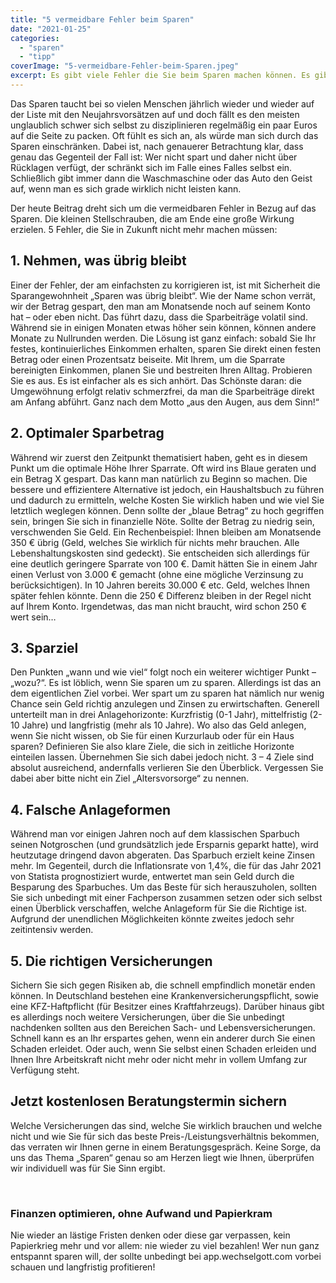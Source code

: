 ```yaml
---
title: "5 vermeidbare Fehler beim Sparen"
date: "2021-01-25"
categories: 
  - "sparen"
  - "tipp"
coverImage: "5-vermeidbare-Fehler-beim-Sparen.jpeg"
excerpt: Es gibt viele Fehler die Sie beim Sparen machen können. Es gibt aber mindestens genauso viele Fehler, die Sie vermeiden können. Wir haben uns für Sie mit den häufigsten Fehlern, die Sparern unterlaufen, auseinandergesetzt und nach Lösungswegen gesucht
---
```



Das Sparen taucht bei so vielen Menschen jährlich wieder und wieder auf der Liste mit den Neujahrsvorsätzen auf und doch fällt es den meisten unglaublich schwer sich selbst zu disziplinieren regelmäßig ein paar Euros auf die Seite zu packen. Oft fühlt es sich an, als würde man sich durch das Sparen einschränken. Dabei ist, nach genauerer Betrachtung klar, dass genau das Gegenteil der Fall ist: Wer nicht spart und daher nicht über Rücklagen verfügt, der schränkt sich im Falle eines Falles selbst ein. Schließlich gibt immer dann die Waschmaschine oder das Auto den Geist auf, wenn man es sich grade wirklich nicht leisten kann.

Der heute Beitrag dreht sich um die vermeidbaren Fehler in Bezug auf das Sparen. Die kleinen Stellschrauben, die am Ende eine große Wirkung erzielen. 5 Fehler, die Sie in Zukunft nicht mehr machen müssen:

## 1\. Nehmen, was übrig bleibt

Einer der Fehler, der am einfachsten zu korrigieren ist, ist mit Sicherheit die Sparangewohnheit „Sparen was übrig bleibt“. Wie der Name schon verrät, wir der Betrag gespart, den man am Monatsende noch auf seinem Konto hat – oder eben nicht. Das führt dazu, dass die Sparbeiträge volatil sind. Während sie in einigen Monaten etwas höher sein können, können andere Monate zu Nullrunden werden. Die Lösung ist ganz einfach: sobald Sie Ihr festes, kontinuierliches Einkommen erhalten, sparen Sie direkt einen festen Betrag oder einen Prozentsatz beiseite. Mit Ihrem, um die Sparrate bereinigten Einkommen, planen Sie und bestreiten Ihren Alltag. Probieren Sie es aus. Es ist einfacher als es sich anhört. Das Schönste daran: die Umgewöhnung erfolgt relativ schmerzfrei, da man die Sparbeiträge direkt am Anfang abführt. Ganz nach dem Motto „aus den Augen, aus dem Sinn!“

## 2\. Optimaler Sparbetrag

Während wir zuerst den Zeitpunkt thematisiert haben, geht es in diesem Punkt um die optimale Höhe Ihrer Sparrate. Oft wird ins Blaue geraten und ein Betrag X gespart. Das kann man natürlich zu Beginn so machen. Die bessere und effizientere Alternative ist jedoch, ein Haushaltsbuch zu führen und dadurch zu ermitteln, welche Kosten Sie wirklich haben und wie viel Sie letztlich weglegen können. Denn sollte der „blaue Betrag“ zu hoch gegriffen sein, bringen Sie sich in finanzielle Nöte. Sollte der Betrag zu niedrig sein, verschwenden Sie Geld. Ein Rechenbeispiel: Ihnen bleiben am Monatsende 350 € übrig (Geld, welches Sie wirklich für nichts mehr brauchen. Alle Lebenshaltungskosten sind gedeckt). Sie entscheiden sich allerdings für eine deutlich geringere Sparrate von 100 €. Damit hätten Sie in einem Jahr einen Verlust von 3.000 € gemacht (ohne eine mögliche Verzinsung zu berücksichtigen). In 10 Jahren bereits 30.000 € etc. Geld, welches Ihnen später fehlen könnte. Denn die 250 € Differenz bleiben in der Regel nicht auf Ihrem Konto. Irgendetwas, das man nicht braucht, wird schon 250 € wert sein…

## 3\. Sparziel

Den Punkten „wann und wie viel“ folgt noch ein weiterer wichtiger Punkt – „wozu?“. Es ist löblich, wenn Sie sparen um zu sparen. Allerdings ist das an dem eigentlichen Ziel vorbei. Wer spart um zu sparen hat nämlich nur wenig Chance sein Geld richtig anzulegen und Zinsen zu erwirtschaften. Generell unterteilt man in drei Anlagehorizonte: Kurzfristig (0-1 Jahr), mittelfristig (2-10 Jahre) und langfristig (mehr als 10 Jahre). Wo also das Geld anlegen, wenn Sie nicht wissen, ob Sie für einen Kurzurlaub oder für ein Haus sparen? Definieren Sie also klare Ziele, die sich in zeitliche Horizonte einteilen lassen. Übernehmen Sie sich dabei jedoch nicht. 3 – 4 Ziele sind absolut ausreichend, andernfalls verlieren Sie den Überblick. Vergessen Sie dabei aber bitte nicht ein Ziel „Altersvorsorge“ zu nennen.

## 4\. Falsche Anlageformen

Während man vor einigen Jahren noch auf dem klassischen Sparbuch seinen Notgroschen (und grundsätzlich jede Ersparnis geparkt hatte), wird heutzutage dringend davon abgeraten. Das Sparbuch erzielt keine Zinsen mehr. Im Gegenteil, durch die Inflationsrate von 1,4%, die für das Jahr 2021 von Statista prognostiziert wurde, entwertet man sein Geld durch die Besparung des Sparbuches. Um das Beste für sich herauszuholen, sollten Sie sich unbedingt mit einer Fachperson zusammen setzen oder sich selbst einen Überblick verschaffen, welche Anlageform für Sie die Richtige ist. Aufgrund der unendlichen Möglichkeiten könnte zweites jedoch sehr zeitintensiv werden.

## 5\. Die richtigen Versicherungen

Sichern Sie sich gegen Risiken ab, die schnell empfindlich monetär enden können. In Deutschland bestehen eine Krankenversicherungspflicht, sowie eine KFZ-Haftpflicht (für Besitzer eines Kraftfahrzeugs). Darüber hinaus gibt es allerdings noch weitere Versicherungen, über die Sie unbedingt nachdenken sollten aus den Bereichen Sach- und Lebensversicherungen. Schnell kann es an Ihr erspartes gehen, wenn ein anderer durch Sie einen Schaden erleidet. Oder auch, wenn Sie selbst einen Schaden erleiden und Ihnen Ihre Arbeitskraft nicht mehr oder nicht mehr in vollem Umfang zur Verfügung steht.


## Jetzt kostenlosen Beratungstermin sichern

Welche Versicherungen das sind, welche Sie wirklich brauchen und welche nicht und wie Sie für sich das beste Preis-/Leistungsverhältnis bekommen, das verraten wir Ihnen gerne in einem Beratungsgespräch. Keine Sorge, da uns das Thema „Sparen“ genau so am Herzen liegt wie Ihnen, überprüfen wir individuell was für Sie Sinn ergibt.


<br>

### Finanzen optimieren, ohne Aufwand und Papierkram

Nie wieder an lästige Fristen denken oder diese gar verpassen, kein Papierkrieg mehr und vor allem: nie wieder zu viel
bezahlen! Wer nun ganz entspannt sparen will, der sollte unbedingt bei app.wechselgott.com vorbei schauen und
langfristig profitieren!